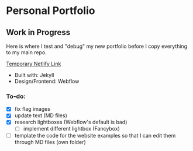 # Personal Portfolio
## Work in Progress

Here is where I test and "debug" my new portfolio before I copy everything to my main repo.

[Temporary Netlify Link](https://new-portfolio-test.netlify.com/)

- Built with: Jekyll
- Design/Frontend: Webflow

### To-do:
- [x] fix flag images
- [x] update text (MD files)
- [x] research lightboxes (Webflow's default is bad)
  - [ ] implement different lightbox (Fancybox)
- [ ] template the code for the website examples so that I can edit them through MD files (own folder)